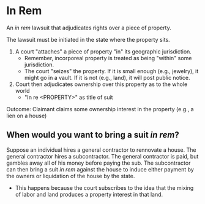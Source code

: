 # In Rem
An *in rem* lawsuit that adjudicates rights over a piece of property.

The lawsuit must be initiated in the state where the property sits.

1. A court "attaches" a piece of property "in" its geographic jurisdiction.
	* Remember, incorporeal property is treated as being "within" some jurisdiction.
	* The court "seizes" the property. If it is small enough (e.g., jewelry), it might go in a vault. If it is not (e.g., land), it will post public notice.
2. Court then adjudicates ownership over this property as to the whole world
	* "In re \<PROPERTY\>" as title of suit

Outcome: Claimant claims some ownership interest in the property (e.g., a lien on a house)

## When would you want to bring a suit *in rem*?

Suppose an individual hires a general contractor to rennovate a house. The general contractor hires a subcontractor. The general contractor is paid, but gambles away all of his money before paying the sub. The subcontractor can then bring a suit *in rem* against the house to induce either payment by the owners or liquidation of the house by the state.
* This happens because the court subscribes to the idea that the mixing of labor and land produces a property interest in that land.